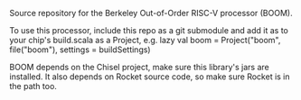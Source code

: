 Source repository for the Berkeley Out-of-Order RISC-V processor (BOOM).

To use this processor, include this repo as a git submodule and add it as to
your chip's build.scala as a Project, e.g.  lazy val boom = Project("boom",
file("boom"), settings = buildSettings)

BOOM depends on the Chisel project, make sure this library's jars are
installed. It also depends on Rocket source code, so make sure Rocket is in 
the path too.
